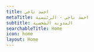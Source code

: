 ```yaml
---
title: احمد ناجي
metaTitle: احمد ناجي - الرئيسية
subtitle: المدونة الشخصية
searchableTitle: Home
icon: home
layout: Home
---
```

